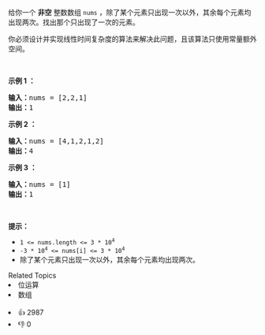 <p>给你一个 <strong>非空</strong> 整数数组 <code>nums</code> ，除了某个元素只出现一次以外，其余每个元素均出现两次。找出那个只出现了一次的元素。</p>

<p>你必须设计并实现线性时间复杂度的算法来解决此问题，且该算法只使用常量额外空间。</p>

<div class="original__bRMd"> 
 <div> 
  <p>&nbsp;</p> 
 </div>
</div>

<p><strong class="example">示例 1 ：</strong></p>

<pre>
<strong>输入：</strong>nums = [2,2,1]
<strong>输出：</strong>1
</pre>

<p><strong class="example">示例 2 ：</strong></p>

<pre>
<strong>输入：</strong>nums = [4,1,2,1,2]
<strong>输出：</strong>4
</pre>

<p><strong class="example">示例 3 ：</strong></p>

<pre>
<strong>输入：</strong>nums = [1]
<strong>输出：</strong>1
</pre>

<p>&nbsp;</p>

<p><strong>提示：</strong></p>

<ul> 
 <li><code>1 &lt;= nums.length &lt;= 3 * 10<sup>4</sup></code></li> 
 <li><code>-3 * 10<sup>4</sup> &lt;= nums[i] &lt;= 3 * 10<sup>4</sup></code></li> 
 <li>除了某个元素只出现一次以外，其余每个元素均出现两次。</li> 
</ul>

<div><div>Related Topics</div><div><li>位运算</li><li>数组</li></div></div><br><div><li>👍 2987</li><li>👎 0</li></div>
